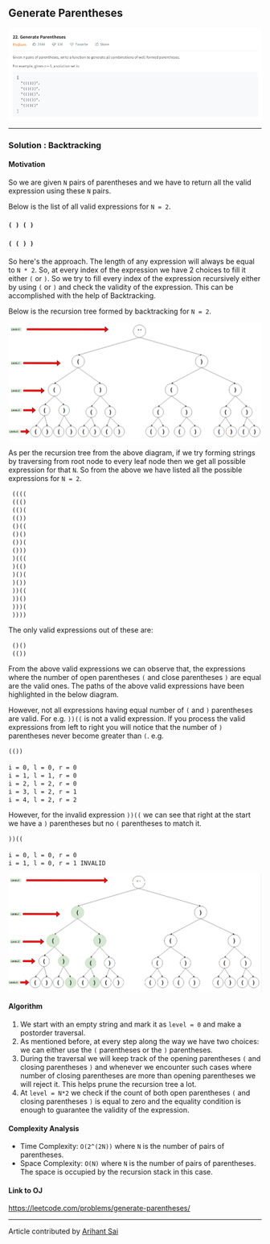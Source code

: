 ## Generate Parentheses

<p>
<img align="center" alt="Question Screenshot" src="./../Images/Generate-Parentheses/question.png">
</p>


---

### Solution : Backtracking

####  Motivation
So we are given `N` pairs of parentheses and we have to return all the valid expression using these `N` pairs.

Below is the list of all valid expressions for `N = 2`.
#### `( ) ( )`
#### `( ( ) )`

So here's the approach. The length of any expression will always be equal to `N * 2`. So, at every index of the expression we have 2 choices to fill it either `(` or `)`. So  we try to fill every index of the expression recursively either by using `(` or `)` and check the validity of the expression. This can be accomplished with the help of Backtracking.

Below is the recursion tree formed by backtracking for `N = 2`.

<p>
<img align="center" alt="Recursion tree" src="./../Images/Generate-Parentheses/complete-recursion-tree.png" >
</p>

As per the recursion tree from the above diagram, if we try forming strings by traversing from root node to every leaf node then we get all possible expression for that `N`. So from the above we have listed all the possible expressions for `N = 2`.

```
 ((((
 ((()  
 (()(  
 (())  
 ()((  
 ()()  
 ())(  
 ()))  
 )(((  
 )(()  
 )()(  
 )())  
 ))((  
 ))()  
 )))(  
 ))))
```

The only valid expressions out of these are:

```
 ()()
 (())
```

From the above valid expressions we can observe that, the expressions where the number of open parentheses `(` and close parentheses `)` are equal are the valid ones. The paths of the above valid expressions have been highlighted in the below diagram.

However, not all expressions having equal number of `(` and `)` parentheses are valid. For e.g. `))((` is not a valid expression. If you process the valid expressions from left to right you will notice that the number of `)` parentheses never become greater than `(`. e.g.

```
(())

i = 0, l = 0, r = 0
i = 1, l = 1, r = 0
i = 2, l = 2, r = 0
i = 3, l = 2, r = 1
i = 4, l = 2, r = 2
```

However, for the invalid expression `))((` we can see that right at the start we have a `)` parentheses but no `(` parentheses to match it.

```
))((

i = 0, l = 0, r = 0
i = 1, l = 0, r = 1 INVALID
```  

<p>
<img align="center" alt="Recursion tree" src="./../Images/Generate-Parentheses/path-highlighted.png" >
</p>


#### Algorithm
1. We start with an empty string  and mark it as `level = 0` and make a postorder traversal.
2. As mentioned before, at every step along the way we have two choices: we can either use the `(` parentheses or the `)` parentheses.
3. During the traversal we will keep track of the opening parentheses `(` and closing parentheses `)` and whenever we encounter such cases where number of closing parentheses are more than opening parentheses we will reject it. This helps prune the recursion tree a lot.
4. At `level = N*2` we check if the count of both open parentheses `(` and closing parentheses `)` is equal to zero and the equality condition is enough to guarantee the validity of the expression.

#### Complexity Analysis
* Time Complexity: `O(2^(2N))` where `N` is the number of pairs of parentheses.
* Space Complexity: `O(N)` where `N` is the number of pairs of parentheses. The space is occupied by the recursion stack in this case.

#### Link to OJ
https://leetcode.com/problems/generate-parentheses/

---
Article contributed by [Arihant Sai](https://github.com/Arihant1467)
